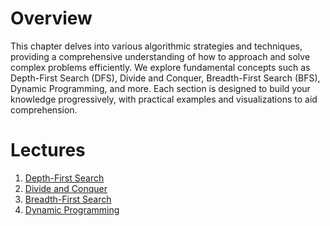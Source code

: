 # Overview

This chapter delves into various algorithmic strategies and techniques, providing a comprehensive understanding of how to approach and solve complex problems efficiently. We explore fundamental concepts such as Depth-First Search (DFS), Divide and Conquer, Breadth-First Search (BFS), Dynamic Programming, and more. Each section is designed to build your knowledge progressively, with practical examples and visualizations to aid comprehension.

# Lectures

1. [Depth-First Search](dfs.md)
2. [Divide and Conquer](divide_n_conquer.md)
3. [Breadth-First Search](bfs.md)
4. [Dynamic Programming](climb_stairs.md)

